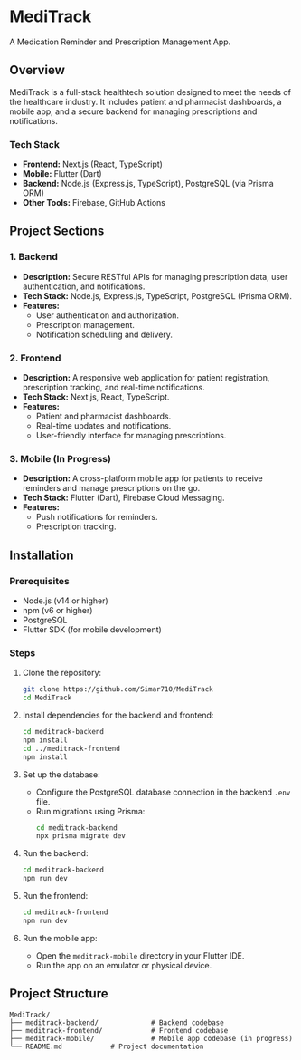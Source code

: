 # MediTrack

A Medication Reminder and Prescription Management App.

## Overview
MediTrack is a full-stack healthtech solution designed to meet the needs of the healthcare industry. It includes patient and pharmacist dashboards, a mobile app, and a secure backend for managing prescriptions and notifications.

### Tech Stack
- **Frontend:** Next.js (React, TypeScript)
- **Mobile:** Flutter (Dart)
- **Backend:** Node.js (Express.js, TypeScript), PostgreSQL (via Prisma ORM)
- **Other Tools:** Firebase, GitHub Actions

## Project Sections
### 1. Backend
- **Description:** Secure RESTful APIs for managing prescription data, user authentication, and notifications.
- **Tech Stack:** Node.js, Express.js, TypeScript, PostgreSQL (Prisma ORM).
- **Features:**
  - User authentication and authorization.
  - Prescription management.
  - Notification scheduling and delivery.

### 2. Frontend
- **Description:** A responsive web application for patient registration, prescription tracking, and real-time notifications.
- **Tech Stack:** Next.js, React, TypeScript.
- **Features:**
  - Patient and pharmacist dashboards.
  - Real-time updates and notifications.
  - User-friendly interface for managing prescriptions.

### 3. Mobile (In Progress)
- **Description:** A cross-platform mobile app for patients to receive reminders and manage prescriptions on the go.
- **Tech Stack:** Flutter (Dart), Firebase Cloud Messaging.
- **Features:**
  - Push notifications for reminders.
  - Prescription tracking.

## Installation
### Prerequisites
- Node.js (v14 or higher)
- npm (v6 or higher)
- PostgreSQL
- Flutter SDK (for mobile development)

### Steps
1. Clone the repository:
   ```bash
   git clone https://github.com/Simar710/MediTrack
   cd MediTrack
   ```

2. Install dependencies for the backend and frontend:
   ```bash
   cd meditrack-backend
   npm install
   cd ../meditrack-frontend
   npm install
   ```

3. Set up the database:
   - Configure the PostgreSQL database connection in the backend `.env` file.
   - Run migrations using Prisma:
     ```bash
     cd meditrack-backend
     npx prisma migrate dev
     ```

4. Run the backend:
   ```bash
   cd meditrack-backend
   npm run dev
   ```

5. Run the frontend:
   ```bash
   cd meditrack-frontend
   npm run dev
   ```

6. Run the mobile app:
   - Open the `meditrack-mobile` directory in your Flutter IDE.
   - Run the app on an emulator or physical device.

## Project Structure
```
MediTrack/
├── meditrack-backend/             # Backend codebase
├── meditrack-frontend/            # Frontend codebase
├── meditrack-mobile/              # Mobile app codebase (in progress)
└── README.md            # Project documentation
```
